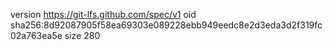 version https://git-lfs.github.com/spec/v1
oid sha256:8d92087905f58ea69303e089228ebb949eedc8e2d3eda3d2f319fc02a763ea5e
size 280
